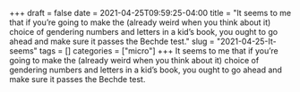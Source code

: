 +++draft = falsedate = 2021-04-25T09:59:25-04:00title = "It seems to me that if you’re going to make the (already weird when you think about it) choice of gendering numbers and letters in a kid’s book, you ought to go ahead and make sure it passes the Bechde test."slug = "2021-04-25-It-seems"tags = []categories = ["micro"]+++It seems to me that if you’re going to make the (already weird when you think about it) choice of gendering numbers and letters in a kid’s book, you ought to go ahead and make sure it passes the Bechde test.
